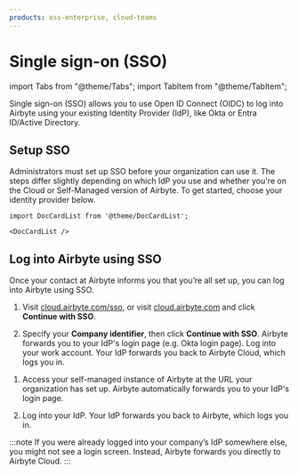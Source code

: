 ```yaml
---
products: oss-enterprise, cloud-teams
---
```


# Single sign-on (SSO)

import Tabs from "@theme/Tabs";
import TabItem from "@theme/TabItem";

Single sign-on (SSO) allows you to use Open ID Connect (OIDC) to log into Airbyte using your existing Identity Provider (IdP), like Okta or Entra ID/Active Directory.

## Setup SSO

Administrators must set up SSO before your organization can use it. The steps differ slightly depending on which IdP you use and whether you're on the Cloud or Self-Managed version of Airbyte. To get started, choose your identity provider below.

```mdx-code-block
import DocCardList from '@theme/DocCardList';

<DocCardList />
```

## Log into Airbyte using SSO

<Tabs groupId="cloud-hosted">
<TabItem value="cloud" label="Cloud">
Once your contact at Airbyte informs you that you’re all set up, you can log into Airbyte using SSO. 
    
1. Visit [cloud.airbyte.com/sso](https://cloud.airbyte.com/sso), or visit [cloud.airbyte.com](cloud.airbyte.com) and click **Continue with SSO**.

2. Specify your **Company identifier**, then click **Continue with SSO**. Airbyte forwards you to your IdP's login page (e.g. Okta login page). Log into your work account. Your IdP forwards you back to Airbyte Cloud, which logs you in.

</TabItem>
<TabItem value="self-managed" label="Self-Managed">
  
1. Access your self-managed instance of Airbyte at the URL your organization has set up. Airbyte automatically forwards you to your IdP's login page.

2. Log into your IdP. Your IdP forwards you back to Airbyte, which logs you in.

</TabItem>
</Tabs>

:::note
If you were already logged into your company’s IdP somewhere else, you might not see a login screen. Instead, Airbyte forwards you directly to Airbyte Cloud.
:::

